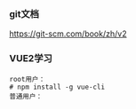 ### git文档
https://git-scm.com/book/zh/v2

### VUE2学习
```
root用户：
# npm install -g vue-cli
普通用户：




```
